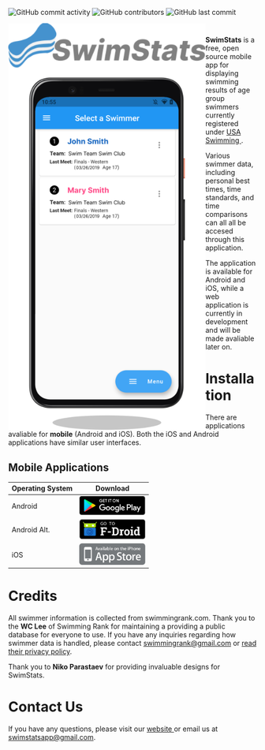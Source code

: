 ![GitHub commit activity](https://img.shields.io/github/commit-activity/y/swimstatsapp/swimstatsapp)
![GitHub contributors](https://img.shields.io/github/contributors/swimstatsapp/swimstatsapp)
![GitHub last commit](https://img.shields.io/github/last-commit/swimstatsapp/swimstatsapp)

<img width="400" src="./assets/swimstatsintropicture.png" align="left" />

#

**SwimStats** is a free, open source mobile app for displaying swimming results of age group swimmers currently registered under <a href ="https://www.usaswimming.org/"> USA Swimming </a>.

Various swimmer data, including personal best times, time standards, and time comparisons can all all be accesed through this application.

The application is available for Android and iOS, while a web application is currently in development and will
be made avaliable later on.

# Installation

There are applications avaliable for **mobile** (Android and iOS). Both the iOS and Android applications have similar user interfaces.

## Mobile Applications

| Operating System | Download                                                                                   |
| ---------------- | ------------------------------------------------------------------------------------------ |
| Android          | <a href='#'><img alt='Get it on Android' width="134px" src='./assets/googlelogo.png'/></a> |
| Android Alt.     | <a href='#'><img alt='Get it on Android' width="134px" src='./assets/fdroidlogo.png'/></a> |
| iOS              | <a href='#g'><img alt='Get it on macOS' width="134px" src='./assets/applelogo.png'/></a>   |

# Credits
All swimmer information is collected from swimmingrank.com. Thank you to the **WC Lee** of Swimming Rank for maintaining a providing a public database for everyone to use. If you have any inquiries regarding how swimmer data is handled, please contact swimmingrank@gmail.com or <a href="https://www.swimmingrank.com/privacy_policy.html"> read their privacy policy</a>.

Thank you to **Niko Parastaev** for providing invaluable designs for SwimStats.


# Contact Us

If you have any questions, please visit our <a href ="https://swimstatsapp.github.io/">website </a> or email us at swimstatsapp@gmail.com.
